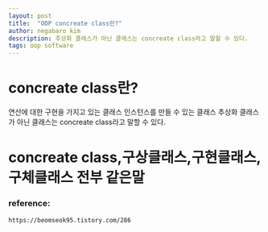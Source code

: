 ```yaml
---
layout: post
title:  "OOP concreate class란?"
author: negabaro kim
description: 추상화 클래스가 아닌 클래스는 concreate class라고 말할 수 있다.
tags: oop software
---
```


# concreate class란?

연산에 대한 구현을 가지고 있는 클래스
인스턴스를 만들 수 있는 클래스
추상화 클래스가 아닌 클래스는 concreate class라고 말할 수 있다.

# concreate class,구상클래스,구현클래스,구체클래스 전부 같은말



### reference:

```
https://beomseok95.tistory.com/286
```